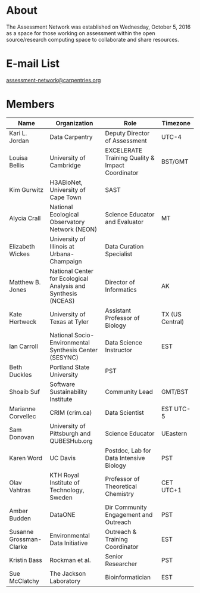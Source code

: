 # About
The Assessment Network was established on Wednesday, October 5, 2016 as a space for those working on assessment within the open source/research computing space to collaborate and share resources.

# E-mail List
assessment-network@carpentries.org

# Members
| Name  | Organization  |  Role |  Timezone |
|---|---|---|---|
| Kari L. Jordan  | Data Carpentry  | Deputy Director of Assessment  | UTC-4
| Louisa Bellis  |  University of Cambridge  | EXCELERATE Training Quality & Impact Coordinator  |  BST/GMT |
| Kim Gurwitz  | H3ABioNet, University of Cape Town  | SAST  |   |
| Alycia Crall  | National Ecological Observatory Network (NEON)  | Science Educator and Evaluator  | MT  |
| Elizabeth Wickes  | University of Illinois at Urbana-Champaign  | Data Curation Specialist  |   |
| Matthew B. Jones  | National Center for Ecological Analysis and Synthesis (NCEAS)  | Director of Informatics  | AK  |
| Kate Hertweck  | University of Texas at Tyler  | Assistant Professor of Biology  | TX (US Central)  |
| Ian Carroll  | National Socio-Environmental Synthesis Center (SESYNC)  | Data Science Instructor  | EST  |
| Beth Duckles  | Portland State University  | PST  |   |
| Shoaib Suf  | Software Sustainability Institute  | Community Lead  | GMT/BST  |
| Marianne Corvellec  | CRIM (crim.ca)  | Data Scientist  | EST UTC-5  |
| Sam Donovan  | University of Pittsburgh and QUBESHub.org  | Science Educator  | UEastern  |
| Karen Word  | UC Davis  | Postdoc, Lab for Data Intensive Biology  | PST  |
| Olav Vahtras  | KTH Royal Institute of Technology, Sweden  | Professor of Theoretical Chemistry  | CET UTC+1  |
| Amber Budden  | DataONE  | Dir Community Engagement and Outreach  | PST  |
| Susanne Grossman-Clarke  | Environmental Data Initiative  | Outreach & Training Coordinator  | EST  |
| Kristin Bass  | Rockman et al.  | Senior Researcher  | PST  |
| Sue McClatchy  | The Jackson Laboratory  | Bioinformatician  | EST  |
